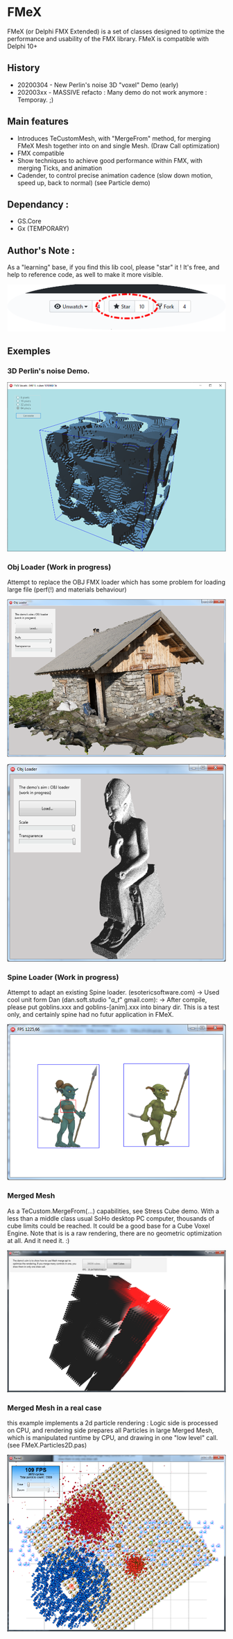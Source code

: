 # FMeX

FMeX (or Delphi FMX Extended) is a set of classes designed to optimize the performance and usability of the FMX library.
FMeX is compatible with Delphi 10+

## History
- 20200304 - New Perlin's noise 3D "voxel" Demo (early)
- 202003xx - MASSIVE refacto : Many demo do not work anymore : Temporay. ;)

## Main features
- Introduces TeCustomMesh, with "MergeFrom" method, for merging FMeX Mesh together into on and single Mesh. (Draw Call optimization)
- FMX compatible
- Show techniques to achieve good performance within FMX, with merging Ticks, and animation
- Cadender, to control precise animation cadence (slow down motion, speed up, back to normal) (see Particle demo)

## Dependancy : 

- GS.Core
- Gx (TEMPORARY)

## Author's Note : 

As a "learning" base, if you find this lib cool, please "star" it  ! It's free, and help to reference code, as well to make it more visible. 

![Alt text](/img/plzstarme.png?raw=true "3d Perlin's noise")

## Exemples

### 3D Perlin's noise Demo.

![Alt text](/img/VoxelsPerlin.png?raw=true "3d Perlin's noise")


### Obj Loader (Work in progress)
Attempt to replace the OBJ FMX loader which has some problem for loading large file (perf(!) and materials behaviour)

![Alt text](/img/Chalet.png?raw=true "Photogrammetry file")

![Alt text](/img/Ramses.png?raw=true "huge model")

### Spine Loader (Work in progress)
Attempt to adapt an existing Spine loader. (esotericsoftware.com)
-> Used cool unit form Dan (dan.soft.studio "_a_t_" gmail.com): 
-> After compile, please put goblins.xxx and goblins-[anim].xxx into binary dir.
This is a test only, and certainly spine had no futur application in FMeX.

![Alt text](/img/spineexpl.png?raw=true "spine goblin model")

### Merged Mesh
As a TeCustom.MergeFrom(...) capabilities, see Stress Cube demo. With a less than a middle class usual SoHo desktop PC computer, thousands of cube limits could be reached. It could be a good base for a Cube Voxel Engine. Note that is is a raw rendering, there are no geometric optimization at all. And it need it. :)

![Alt text](/img/StressCubeDemo.png?raw=true "MergeFrom API in action")

### Merged Mesh in a real case
this example implements a 2d particle rendering : Logic side is processed on CPU, and rendering side prepares all Particles in large Merged Mesh, which is manipulated runtime by CPU, and drawing in one "low level" call. (see FMeX.Particles2D.pas)

![Alt text](/img/ParticleDemo.png?raw=true "Particle in action")
